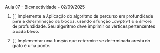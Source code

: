 Aula 07 - Biconectividade - 02/09/2025

1. [ ] Implemente a Aplicação do algoritmo de percurso em profundidade para a determinação de blocos, usando a função Lowpt(w) e a árvore de profundidade. Seu algoritmo deve imprimir os vértices pertencentes a cada bloco.

2. [ ] Implementar uma função que determine se determinada aresta do grafo é uma ponte.


